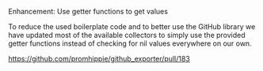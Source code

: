 Enhancement: Use getter functions to get values

To reduce the used boilerplate code and to better use the GitHub library we have
updated most of the available collectors to simply use the provided getter
functions instead of checking for nil values everywhere on our own.

https://github.com/promhippie/github_exporter/pull/183
